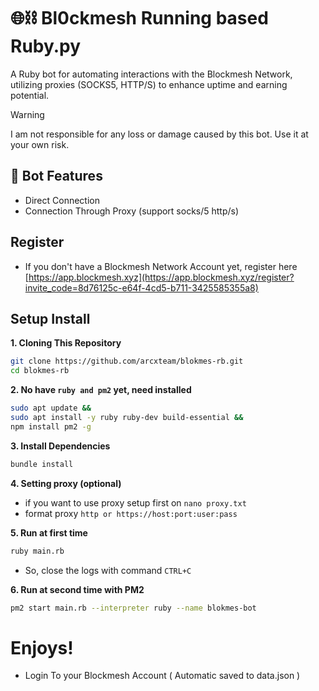 # 🌐⛓ Bl0ckmesh Running based Ruby.py
A Ruby bot for automating interactions with the Blockmesh Network, utilizing proxies (SOCKS5, HTTP/S) to enhance uptime and earning potential.

> [!WARNING]
> I am not responsible for any loss or damage caused by this bot. Use it at your own risk.

## 🦾 Bot Features
- Direct Connection
- Connection Through Proxy (support socks/5 http/s)

## Register

- If you don't have a Blockmesh Network Account yet, register here [https://app.blockmesh.xyz](https://app.blockmesh.xyz/register?invite_code=8d76125c-e64f-4cd5-b711-3425585355a8)

## Setup Install

**1. Cloning This Repository**
  ```bash
  git clone https://github.com/arcxteam/blokmes-rb.git
  cd blokmes-rb
  ```
**2. No have `ruby and pm2` yet, need installed**
  ```bash
  sudo apt update &&
  sudo apt install -y ruby ruby-dev build-essential &&
  npm install pm2 -g
  ```
**3. Install Dependencies**
  ```bash
  bundle install
  ```
**4. Setting proxy (optional)**
  - if you want to use proxy setup first on `nano proxy.txt`
  - format proxy `http or https://host:port:user:pass`
    
**5. Run at first time**
  ```bash
  ruby main.rb
  ```
- So, close the logs with command `CTRL+C`
  
**6. Run at second time with PM2**
  ```bash
  pm2 start main.rb --interpreter ruby --name blokmes-bot
  ```

# Enjoys!
- Login To your Blockmesh Account ( Automatic saved to data.json )
